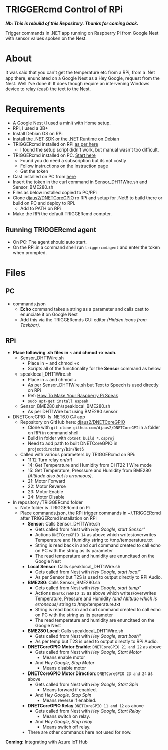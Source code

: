 # TRIGGERcmd Control of RPi

**_Nb: This is rebuild of this Repository. Thanks for coming back._**  
  
Trigger commands in .NET app running on Raspberry Pi from Google Nest with sensor values spoken on the Nest.

# About

It was said that you can't get the temperature etc from a RPi, from a .Net app there, enunciated on a Google Nest as a Hey Google, request from the Nest. Well I've done it! It does though require an intervening Windows device to relay (cast) the text to the Nest.

# Requirements

- A Google Nest (I used a mini) with Home setup.
- RPi, I used a 3B+
- Install Debian OS on RPi
- [Install the .NET SDK or the .NET Runtime on Debian](https://docs.microsoft.com/en-us/dotnet/core/install/linux-debian)
- TRIGGERcmd installed on RPi [as per here](https://www.triggercmd.com/forum/topic/12/raspberry-pi-setup?_=1642757365671)
  - I found the setup script didn't work, but manual wasn't too difficult.
- TRIGGERcmd installed on PC. [Start here](https://www.triggercmd.com/en/)
  - Found you do need a subscription but its not costly
  - Follow instructions on the Instruction page
  - Get the token
- Cast installed on PC from [here](https://www.push2run.com/phpbb/viewtopic.php?t=1042)
- Insert the token in the curl command in Sensor_DHT1Wire.sh and Sensor_BME280.sh
- Files as below installed copied to PC/RPi
- Clone [djaus2/DNETCoreGPIO](https://github.com/djaus2/DNETCoreGPIO) ro RPi and setup for .Net6 to build there or build on PC and deploy to RPi.
  - Add to PATH on RPi
- Make the RPi the default TRIGGERcmd compter.

## Running TRIGGERcmd agent

- On PC: The agent should auto start.
- On the RPi:in a command shell run ```triggercmdagent``` and enter the token when prompted.

# Files

## PC

- commands.json
  - **Echo** command takes a string as a parameter and calls cast to enunciate it on Google Nest
  - Add this via the TRIGGERcmds GUI editor _(Hidden icons from Taskbar)._

## RPi
- **Place following .sh files in ~ and chmod +x each.**
  - Sensor_DHT1Wire.sh
    - Place in ~ and chmod +x
    - Scripts all of the functionality for the **Sensor** command as below.
  - speaklocal_DHT1Wire.sh
    - Place in ~ and chmod +
    - As per Sensor_DHT1Wire.sh but Text to Speech is used directly on RPi
    - Ref: [How To Make Your Raspberry Pi Speak](https://www.dexterindustries.com/howto/make-your-raspberry-pi-speak/#:~:text=Make%20sure%20your%20Raspberry%20Pi%20is%20powered%20up,to%20convert%20text%20to%20speech%20on%20the%20speakers.)
     - ```sudo apt-get install espeak```
  - Sensor_BME280.sh/speaklocal_BME280.sh
    - As per DHT1Wire but using BME280 sensor
- DNETCoreGPIO: Is .NET6.0 C# app
  - Repository on GitHub here: [djaus2/DNETCoreGPIO](https://github.com/djaus2/DNETCoreGPIO)
    - Clone with ```git clone github.com/djaus2/DNETCoreGPI``` in a folder on RPi in command shell
    - Build in folder with ```dotnet build *.csproj```
    - Need to add path to built DNETCoreGPIO  in ```projectdirectory/bin/Net6```
  - Called with various parameters by TRIGGERcmd on RPi:
    - 11.12 Turn relay on/off 
    - 14: Get Temperature and Humidity from DHT22 1 Wire mode
    - 15: Get Temperature, Presssure and Humidity from BME280 _(Altitude also but is erroneous)_.
    - 21: Motor Forward
    - 22: Motor Reverse
    - 23: Motor Enable
    - 24: Motor Disable
- In repository /TRIGGERcmd folder
  - Note folder is .TRIGGERcmd on Pi
  - Place commands.json, the RPi trigger commands in ~/.TRIGGERcmd after TRIGGERcmd installation on RPi
    - **Sensor**: Calls Sensor_DHT1Wire.sh
      - Gets called from Nest with _Hey Google, start Sensor"_
      - Actions ```DNETCoreGPIO 14``` as above which writes/overwrites Temperature and Humidity string to /tmp/temperature.txt
      - String is read back in and curl command created to call echo on PC with the string as its parameter
      - The read temperature and humidity are enuncitaed on the Google Nest
    - **Local Sensor**: Calls speaklocal_DHT1Wire.sh
      - Gets called from Nest with _Hey Google, start local"_
      - As per Sensor but T2S is used to output directly to RPi Audio.
    - **BME280**: Calls Sensor_BME280.sh
      - Gets called from Nest with _Hey Google, start temp"_
      - Actions ```DNETCoreGPIO 15``` as above which writes/overwrites Temperature, Pressure and Humidity _(and Altitude which is erroneous)_ string to /tmp/temperature.txt
      - String is read back in and curl command created to call echo on PC with the string as its parameter
      - The read temperature and humidity are enuncitaed on the Google Nest
    - **BME280 Local**: Calls speaklocal_DHT1Wire.sh
      - Gets called from Nest with _Hey Google, start bosh"_
      - As per temp but T2S is used to output directly to RPi Audio.
    - **DNETCoreGPIO Motor Enable**: ```DNETCoreGPIO 21 and 22``` as above
      - Gets called from Nest with _Hey Google, Start Motor_
        - Means enable motor
      - And _Hey Google, Stop Motor_
        - Means disable motor
    - **DNETCoreGPIO Motor Direction**: ```DNETCoreGPIO 23 and 24``` as above
      - Gets called from Nest with _Hey Google, Start Spin_
        - Means forward if enabled.
      - And _Hey Google, Stop Spin_
        - Means reverse if enabled.
    - **DNETCoreGPIO Relay** ```DNETCoreGPIO 11 and 12``` as above
      - Gets called from Nest with _Hey Google, Start Relay_
        - Means switch on relay.
      - And _Hey Google, Stop relay_
        - Means switch off relay.
    - There are other commands here not used for now.

**Coming:** Integrating with Azure IoT Hub

